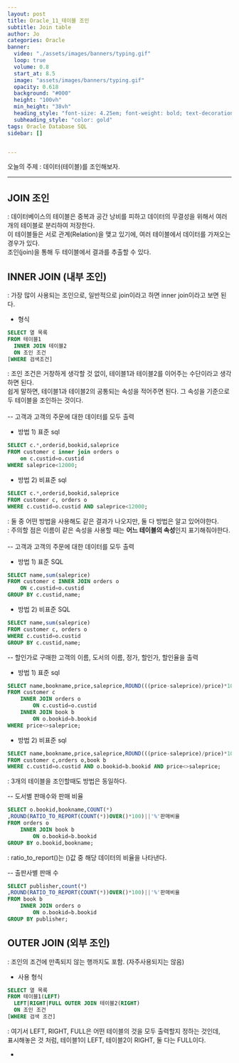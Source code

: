 ```yaml
---
layout: post
title: Oracle_11_테이블 조인
subtitle: Join table
author: Jo
categories: Oracle
banner:
  video: "./assets/images/banners/typing.gif"
  loop: true
  volume: 0.8
  start_at: 8.5
  image: "assets/images/banners/typing.gif"
  opacity: 0.618
  background: "#000"
  height: "100vh"
  min_height: "38vh"
  heading_style: "font-size: 4.25em; font-weight: bold; text-decoration: underline"
  subheading_style: "color: gold"
tags: Oracle Database SQL
sidebar: []


---
```


오늘의 주제 : 데이터(테이블)를 조인해보자. <br>
 * * *
 
## JOIN 조인
: 데이터베이스의 테이블은 중복과 공간 낭비를 피하고 데이터의 무결성을 위해서 여러 개의 테이블로 분리하여 저장한다.<br>
이 테이블들은 서로 관계(Relation)을 맺고 있기에, 여러 테이블에서 데이터를 가져오는 경우가 있다.<br>
조인(join)을 통해 두 테이블에서 결과를 추출할 수 있다.<br>

## INNER JOIN (내부 조인)
: 가장 많이 사용되는 조인으로, 일반적으로 join이라고 하면 inner join이라고 보면 된다.
- 형식
```sql
SELECT 열 목록
FROM 테이블1
  INNER JOIN 테이블2
  ON 조인 조건
[WHERE 검색조건]
```
: 조인 조건은 거창하게 생각할 것 없이, 테이블1과 테이블2를 이어주는 수단이라고 생각하면 된다.<br>
쉽게 말하면, 테이블1과 테이블2의 공통되는 속성을 적어주면 된다. 그 속성을 기준으로 두 테이블을 조인하는 것이다.<br><br>
-- 고객과 고객의 주문에 대한 데이터를 모두 출력
- 방법 1) 표준 sql
```sql
SELECT c.*,orderid,bookid,saleprice
FROM customer c inner join orders o
    on c.custid=o.custid
WHERE saleprice<12000;
```
- 방법 2) 비표준 sql
```sql
SELECT c.*,orderid,bookid,saleprice
FROM customer c, orders o
WHERE c.custid=o.custid AND saleprice<12000;
```
: 둘 중 어떤 방법을 사용해도 같은 결과가 나오지만, 둘 다 방법은 알고 있어야한다.<br>
: 주의할 점은 이름이 같은 속성을 사용할 때는 <b>어느 테이블의 속성</b>인지 표기해줘야한다.<br><br>
-- 고객과 고객의 주문에 대한 데이터를 모두 출력
- 방법 1) 표준 SQL
```sql
SELECT name,sum(saleprice)
FROM customer c INNER JOIN orders o
    ON c.custid=o.custid
GROUP BY c.custid,name;
```
- 방법 2) 비표준 SQL
```sql
SELECT name,sum(saleprice)
FROM customer c, orders o
WHERE c.custid=o.custid
GROUP BY c.custid,name;
```

-- 할인가로 구매한 고객의 이름, 도서의 이름, 정가, 할인가, 할인율을 출력
- 방법 1) 표준 sql
```sql
SELECT name,bookname,price,saleprice,ROUND(((price-saleprice)/price)*100) 할인율
FROM customer c
    INNER JOIN orders o
        ON c.custid=o.custid
    INNER JOIN book b
        ON o.bookid=b.bookid
WHERE price<>saleprice;
```
- 방법 2) 비표준 sql
```sql
SELECT name,bookname,price,saleprice,ROUND(((price-saleprice)/price)*100) 할인율
FROM customer c,orders o,book b
WHERE c.custid=o.custid AND o.bookid=b.bookid AND price<>saleprice;
```
: 3개의 테이블을 조인할때도 방법은 동일하다.<br>

-- 도서별 판매수와 판매 비율
```sql
SELECT o.bookid,bookname,COUNT(*)
,ROUND(RATIO_TO_REPORT(COUNT(*))OVER()*100)||'%'판매비율
FROM orders o
    INNER JOIN book b
        ON o.bookid=b.bookid
GROUP BY o.bookid,bookname;
```
: ratio_to_report()는 ()값 중 해당 데이터의 비율을 나타낸다.<br>

-- 출판사별 판매 수
```sql
SELECT publisher,count(*)
,ROUND(RATIO_TO_REPORT(COUNT(*))OVER()*100)||'%'판매비율
FROM book b
    INNER JOIN orders o
        ON o.bookid=b.bookid
GROUP BY publisher;
```
## OUTER JOIN (외부 조인)
: 조인의 조건에 만족되지 않는 행까지도 포함. (자주사용되지는 않음) <br>
- 사용 형식
```sql
SELECT 열 목록
FROM 테이블1(LEFT)
  LEFT|RIGHT|FULL OUTER JOIN 테이블2(RIGHT)
  ON 조인 조건
[WHERE 검색 조건]
```
: 여기서 LEFT, RIGHT, FULL은 어떤 테이블의 것을 모두 출력할지 정하는 것인데,<br>
표시해놓은 것 처럼, 테이블1이 LEFT, 테이블2이 RIGHT, 둘 다는 FULL이다.<br>

- 





